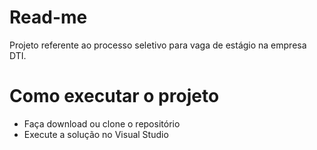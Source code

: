 # Read-me
 
 Projeto referente ao processo seletivo para vaga de estágio na empresa DTI.
 
# Como executar o projeto

* Faça download ou clone o repositório
* Execute a solução no Visual Studio

#
